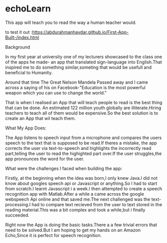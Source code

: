 # echoLearn
This app will teach you to read the way a human teacher would.

to test it out :https://abdurahmanhaydar.github.io/First-App-Built-/index.html

Background

In my first year at university one of my lecturers showcased to the class one of the apps he made- an app that translated sign-language into English.That inspired me to do something similar,someting that would be usefull and beneficial to Humanity.

Around that time The Great Nelson Mandela Passed away and I came across a saying of his on Facebook-"Education is the most powerful weapon which you can use to change the world."

That is when I realised an App that will teach people to read is the best thing that can be done. An estimated 122 million youth globally are illiterate.Hiring teachers to teach all of them would be expensive.So the best solution is to create an App that wil teach them.

What My App Does:

The App listens to speech input from a microphone and compares the users speech to the text that is supposed to be read.If theres a mistake, the app corrects the user via text-to-speech and highlights the incorrectly read part,telling the user to read the highighted part over.If the user struggles,the app pronounces the word for the user.

What were the challenges I faced when building the app:

Firstly, at the beginning when the idea was born,I only knew Java.I did not know about googles speech api or Javascript or anything.So I had to start from scratch.I learnt Javascript i a week.I then attempted to create a speech recognition app with Matlab.After a while a came across the google webspeech Api online and that saved me.The next challenged was the text-processing.I had to compare text recieved from the user to text stored in the reading material.This was a bit complex and took a while,but i finally succeeded.

Right now the App is doing the basic tasks.There a a few trivial errors that need to be solved.But I am hoping to get my hands on an Amazon Echo,Since it is perfect for speech recognition.
